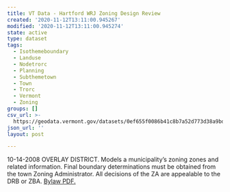 ```yaml
---
title: VT Data - Hartford WRJ Zoning Design Review
created: '2020-11-12T13:11:00.945267'
modified: '2020-11-12T13:11:00.945274'
state: active
type: dataset
tags:
  - Isothemeboundary
  - Landuse
  - Nodetrorc
  - Planning
  - Subthemetown
  - Town
  - Trorc
  - Vermont
  - Zoning
groups: []
csv_url: >-
  https://geodata.vermont.gov/datasets/0ef655f0086b41c8b7a52d773d38a9bd_0.csv?outSR=%7B%22latestWkid%22%3A3857%2C%22wkid%22%3A102100%7D
json_url: ''
layout: post

---
```

10-14-2008 OVERLAY DISTRICT. Models a municipality’s zoning zones and related information. Final boundary determinations must be obtained from the town Zoning Administrator. All decisions of the ZA are appealable to the DRB or ZBA. <a href='https://www.trorc.org/wp-content/uploads/2013/10/hfzo101408.pdf' target='_blank'>Bylaw PDF.</a>
